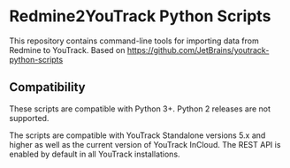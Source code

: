 # Redmine2YouTrack Python Scripts
This repository contains command-line tools for importing data from Redmine to YouTrack. Based on https://github.com/JetBrains/youtrack-python-scripts

## Compatibility
These scripts are compatible with Python 3+. Python 2 releases are not supported.

The scripts are compatible with YouTrack Standalone versions 5.x and higher as well as the current version of YouTrack InCloud. The REST API is enabled by default in all YouTrack installations.
